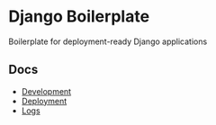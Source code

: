 # Django Boilerplate

Boilerplate for deployment-ready Django applications

## Docs

- [Development](./docs/DEVELOP.md)
- [Deployment](./docs/DEPLOY.md)
- [Logs](./docs/LOGS.md)

